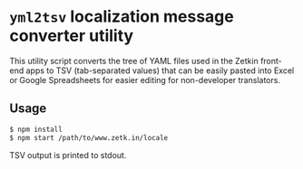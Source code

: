 # `yml2tsv` localization message converter utility
This utility script converts the tree of YAML files used in the Zetkin front-end
apps to TSV (tab-separated values) that can be easily pasted into Excel or
Google Spreadsheets for easier editing for non-developer translators.

## Usage
```bash
$ npm install
$ npm start /path/to/www.zetk.in/locale
```

TSV output is printed to stdout.
